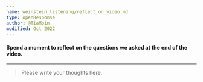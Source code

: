 ```yaml
---
name: weinstein_listening/reflect_on_video.md
type: openResponse
author: @TiaMoin
modified: Oct 2022
---
```


#### Spend a moment to reflect on the questions we asked at the end of the video.

---

> Please write your thoughts here.
